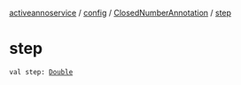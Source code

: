 [activeannoservice](../../index.md) / [config](../index.md) / [ClosedNumberAnnotation](index.md) / [step](./step.md)

# step

`val step: `[`Double`](https://kotlinlang.org/api/latest/jvm/stdlib/kotlin/-double/index.html)